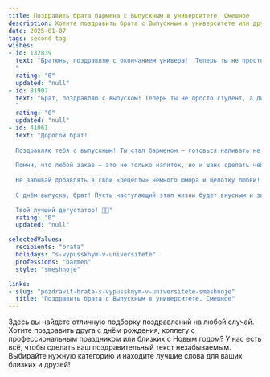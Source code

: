 ```yaml
---
title: Поздравить брата бармена с Выпускным в университете. Смешное
description: Хотите поздравить брата с Выпускным в университете или другим праздником? Наш ИИ создаст незабываемое поздравление, а вы обязательно выделитесь среди других.  
date: 2025-01-07
tags: second tag
wishes:
- id: 132839
  text: "Братюнь, поздравляю с окончанием универа!  Теперь ты не просто братан, а дипломированный... бармен!  Значит, скоро будем дегустировать твою авторскую \"Кровавую Мэри\" (надеюсь, без добавления \"секретных ингредиентов\" из студенческой жизни).  Пусть твои коктейли всегда будут крепкими, а клиенты – довольными (и щедрыми на чаевые!).  Успехов тебе, профессионал!
  "
  rating: "0"
  updated: "null"
- id: 81907
  text: "Брат, поздравляю с выпуском! Теперь ты не просто студент, а дипломированный бармен!  Значит, ты можешь смело ставить коктейли, не боясь, что тебя отчислят за плохую успеваемость 😉  За твое здоровье, за успех в профессии и за крутые напитки! 🍻
  "
  rating: "0"
  updated: "null"
- id: 41061
  text: "Дорогой брат!
  
  Поздравляю тебя с выпускным! Ты стал барменом — готовься наливать не только коктейли, но и мудрость в стаканчики жизни! Теперь у тебя в руках не только шейкеры, но и будущие судьбы.
  
  Помни, что любой заказ — это не только напиток, но и шанс сделать чей-то день лучше. Пусть твоя жизнь будет такой же яркой и насыщенной, как самый экзотичный коктейль, а проблемы уходят, как лед в шейкере!
  
  Не забывай добавлять в свои «рецепты» немного юмора и щепотку любви! Желаю, чтобы все твои гости всегда были «на высоте», а твой бар был полон удачи и успеха!
  
  С днём выпуска, брат! Пусть наступающий этап жизни будет вкусным и захватывающим!
  
  Твой лучший дегустатор! 🍹🎉"
  rating: "0"
  updated: "null"

selectedValues:
  recipients: "brata"
  holidays: "s-vypussknym-v-universitete"
  professions: "barmen"
  style: "smeshnoje"

links:
- slug: "pozdravit-brata-s-vypussknym-v-universitete-smeshnoje"
  title: "Поздравить брата с Выпускным в университете. Смешное"
---
```


Здесь вы найдете отличную подборку поздравлений на любой случай.
Хотите поздравить друга с днём рождения, коллегу с профессиональным праздником или близких с Новым годом? У нас есть всё, чтобы сделать ваш поздравительный текст незабываемым. Выбирайте нужную категорию и находите лучшие слова для ваших близких и друзей!
